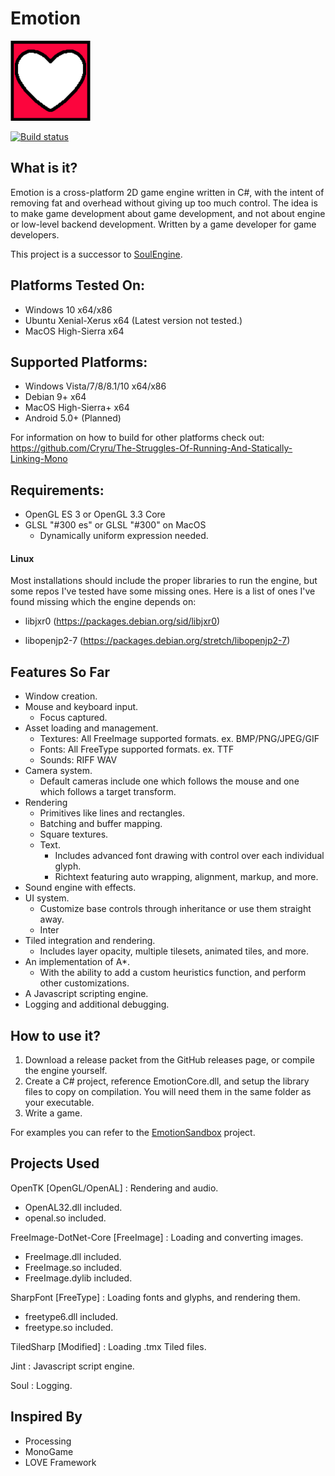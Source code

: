 # Emotion
<img src="EmotionLogo.png" width="128px" />

[![Build status](https://ci.appveyor.com/api/projects/status/qur90gc2wdhmd5ff/branch/master?svg=true)](https://ci.appveyor.com/project/Cryru/emotion/branch/master)

## What is it?

Emotion is a cross-platform 2D game engine written in C#, with the intent of removing fat and overhead without giving up too much control. The idea is to make game development about game development, and not about engine or low-level backend development. Written by a game developer for game developers.  

This project is a successor to [SoulEngine](Documents/SoulEngine.md).

## Platforms Tested On:

- Windows 10 x64/x86
- Ubuntu Xenial-Xerus x64 (Latest version not tested.)
- MacOS High-Sierra x64

## Supported Platforms:

- Windows Vista/7/8/8.1/10 x64/x86
- Debian 9+ x64
- MacOS High-Sierra+ x64
- Android 5.0+ (Planned)

For information on how to build for other platforms check out: https://github.com/Cryru/The-Struggles-Of-Running-And-Statically-Linking-Mono

## Requirements:

- OpenGL ES 3 or OpenGL 3.3 Core
- GLSL "#300 es" or GLSL "#300" on MacOS
  - Dynamically uniform expression needed.

#### Linux

Most installations should include the proper libraries to run the engine, but some repos I've tested have some missing ones. Here is a list of ones I've found missing which the engine depends on:

- libjxr0 (https://packages.debian.org/sid/libjxr0)

- libopenjp2-7 (https://packages.debian.org/stretch/libopenjp2-7)

## Features So Far

- Window creation.
- Mouse and keyboard input.
  - Focus captured.
- Asset loading and management.
  - Textures: All FreeImage supported formats. ex. BMP/PNG/JPEG/GIF
  - Fonts: All FreeType supported formats. ex. TTF
  - Sounds: RIFF WAV
- Camera system.
  - Default cameras include one which follows the mouse and one which follows a target transform.
- Rendering
  - Primitives like lines and rectangles.
  - Batching and buffer mapping.
  - Square textures.
  - Text.
    - Includes advanced font drawing with control over each individual glyph.
    - Richtext featuring auto wrapping, alignment, markup, and more.
- Sound engine with effects.
- UI system.
  - Customize base controls through inheritance or use them straight away.
  - Inter
- Tiled integration and rendering.
  - Includes layer opacity, multiple tilesets, animated tiles, and more.
- An implementation of A*.
  - With the ability to add a custom heuristics function, and perform other customizations.
- A Javascript scripting engine.
- Logging and additional debugging.

## How to use it?

1. Download a release packet from the GitHub releases page, or compile the engine yourself.
2. Create a C# project, reference EmotionCore.dll, and setup the library files to copy on compilation. You will need them in the same folder as your executable.
3. Write a game.

For examples you can refer to the [EmotionSandbox](EmotionSandbox) project.

## Projects Used

OpenTK [OpenGL/OpenAL] : Rendering and audio.
- OpenAL32.dll included.
- openal.so included.

FreeImage-DotNet-Core [FreeImage] : Loading and converting images.
- FreeImage.dll included.
- FreeImage.so included.
- FreeImage.dylib included.

SharpFont [FreeType] : Loading fonts and glyphs, and rendering them.
- freetype6.dll included.
- freetype.so included.

TiledSharp [Modified] : Loading .tmx Tiled files.

Jint : Javascript script engine.

Soul : Logging.

## Inspired By

- Processing
- MonoGame
- LOVE Framework
